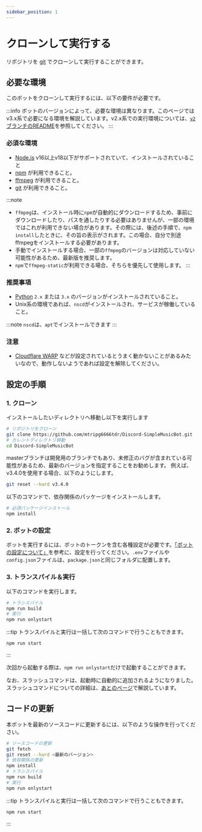 ```yaml
---
sidebar_position: 1
---
```

# クローンして実行する
リポジトリを [git](https://git-scm.com/) でクローンして実行することができます。

## 必要な環境
このボットをクローンして実行するには、以下の要件が必要です。

:::info
ボットのバージョンによって、必要な環境は異なります。このページではv3.x系で必要になる環境を解説しています。v2.x系での実行環境については、[`v2`ブランチのREADME](https://github.com/mtripg6666tdr/Discord-SimpleMusicBot/tree/v2#readme)を参照してください。
:::

### 必須な環境

- [Node.js](https://nodejs.org/) v16以上v18以下がサポートされていて、インストールされていること  
- [npm](https://www.npmjs.com/) が利用できること。
- [ffmpeg](https://ffmpeg.org/) が利用できること。
- [git](https://git-scm.com/) が利用できること。

:::note
- `ffmpeg`は、インストール時に`npm`が自動的にダウンロードするため、事前にダウンロードしたり、パスを通したりする必要はありませんが、一部の環境ではこれが利用できない場合があります。その際には、後述の手順で、`npm install`したときに、その旨の表示がされます。この場合、自分で別途ffmpegをインストールする必要があります。  
- 手動でインストールする場合、一部の`ffmpeg`のバージョンは対応していない可能性があるため、最新版を推奨します。
- `npm`で`ffmpeg-static`が利用できる場合、そちらを優先して使用します。
:::

### 推奨事項

- [Python](https://www.python.org/) `2.x` または `3.x` のバージョンがインストールされていること。
- Unix系の環境であれば、`nscd`がインストールされ、サービスが稼働していること。

:::note
`nscd`は、`apt`でインストールできます
:::

### 注意

- [Cloudflare WARP](https://1.1.1.1/) などが設定されているとうまく動かないことがあるみたいなので、動作しないようであれば設定を解除してください。

## 設定の手順

### 1. クローン
インストールしたいディレクトリへ移動し以下を実行します

```bash
# リポジトリをクローン
git clone https://github.com/mtripg6666tdr/Discord-SimpleMusicBot.git
# カレントディレクトリ移動
cd Discord-SimpleMusicBot
```
masterブランチは開発用のブランチでもあり、未修正のバグが含まれている可能性があるため、最新のバージョンを指定することをお勧めします。
例えば、v3.4.0を使用する場合、以下のようにします。
```bash
git reset --hard v3.4.0
```

以下のコマンドで、依存関係のパッケージをインストールします。
```bash
# 必須パッケージインストール
npm install
```

### 2. ボットの設定
ボットを実行するには、ボットのトークンを含む各種設定が必要です。[「ボットの設定について」](./configuration)を参考に、設定を行ってください。`.env`ファイルや`config.json`ファイルは、`package.json`と同じフォルダに配置します。

### 3. トランスパイル＆実行
以下のコマンドを実行します。

```bash
# トランスパイル
npm run build
# 実行
npm run onlystart
```
  
:::tip
トランスパイルと実行は一括して次のコマンドで行うこともできます。
```bash
npm run start
```
:::

次回から起動する際は、`npm run onlystart`だけで起動することができます。

なお、スラッシュコマンドは、起動時に自動的に追加されるようになりました。スラッシュコマンドについての詳細は、[あとのページ](../feature/slashcommand.md)で解説しています。

## コードの更新
本ボットを最新のソースコードに更新するには、以下のような操作を行ってください。
```bash
# ソースコードの更新
git fetch
git reset --hard <最新のバージョン>
# 依存関係の更新
npm install
# トランスパイル
npm run build
# 実行
npm run onlystart
```

:::tip
トランスパイルと実行は一括して次のコマンドで行うこともできます。
```bash
npm run start
```
:::
